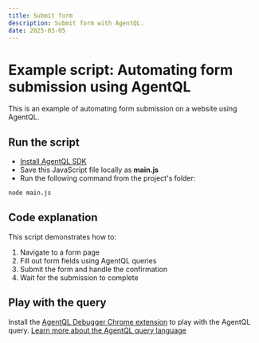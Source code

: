 ```yaml
---
title: Submit form
description: Submit form with AgentQL.
date: 2025-03-05
---
```


# Example script: Automating form submission using AgentQL

This is an example of automating form submission on a website using AgentQL.

## Run the script

- [Install AgentQL SDK](https://docs.agentql.com/javascript-sdk/installation)
- Save this JavaScript file locally as **main.js**
- Run the following command from the project's folder:

```bash
node main.js
```

## Code explanation

This script demonstrates how to:

1. Navigate to a form page
2. Fill out form fields using AgentQL queries
3. Submit the form and handle the confirmation
4. Wait for the submission to complete

## Play with the query

Install the [AgentQL Debugger Chrome extension](https://docs.agentql.com/installation/chrome-extension-installation) to play with the AgentQL query. [Learn more about the AgentQL query language](https://docs.agentql.com/agentql-query/query-intro)
